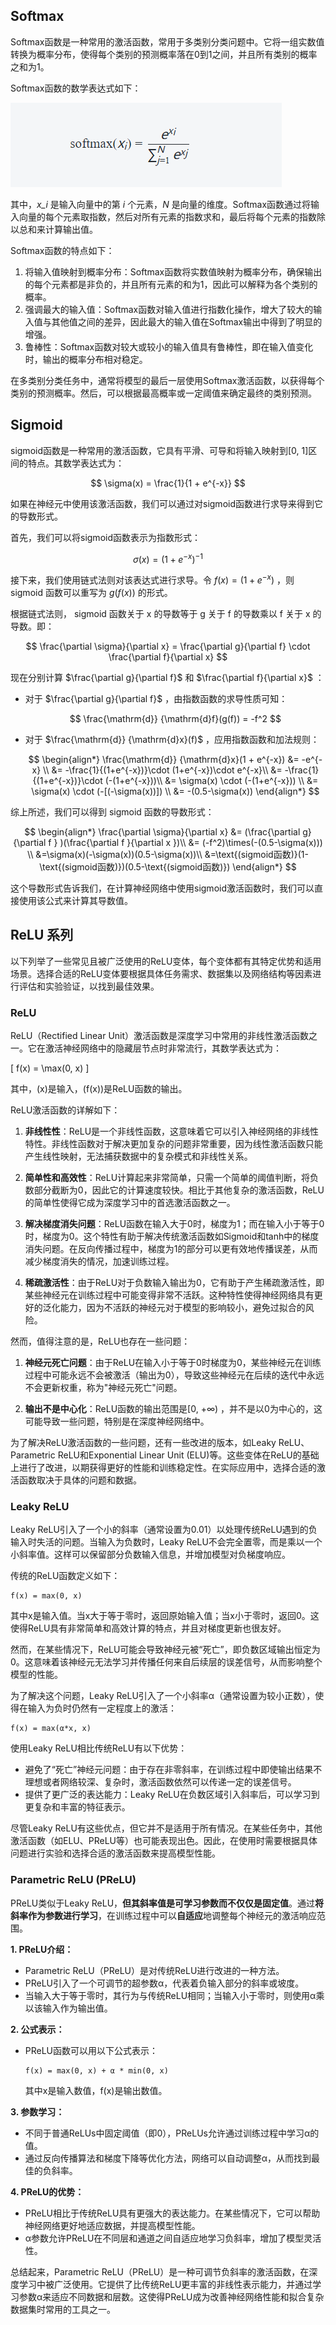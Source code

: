 ## Softmax

Softmax函数是一种常用的激活函数，常用于多类别分类问题中。它将一组实数值转换为概率分布，使得每个类别的预测概率落在0到1之间，并且所有类别的概率之和为1。

Softmax函数的数学表达式如下：

![image-20230627213851549](activation.assets/image-20230627213851549.png)

其中，*x_i* 是输入向量中的第 *i* 个元素，*N* 是向量的维度。Softmax函数通过将输入向量的每个元素取指数，然后对所有元素的指数求和，最后将每个元素的指数除以总和来计算输出值。

Softmax函数的特点如下：

1. 将输入值映射到概率分布：Softmax函数将实数值映射为概率分布，确保输出的每个元素都是非负的，并且所有元素的和为1，因此可以解释为各个类别的概率。
2. 强调最大的输入值：Softmax函数对输入值进行指数化操作，增大了较大的输入值与其他值之间的差异，因此最大的输入值在Softmax输出中得到了明显的增强。
3. 鲁棒性：Softmax函数对较大或较小的输入值具有鲁棒性，即在输入值变化时，输出的概率分布相对稳定。

在多类别分类任务中，通常将模型的最后一层使用Softmax激活函数，以获得每个类别的预测概率。然后，可以根据最高概率或一定阈值来确定最终的类别预测。

## Sigmoid

sigmoid函数是一种常用的激活函数，它具有平滑、可导和将输入映射到[0, 1]区间的特点。其数学表达式为：

$$
\sigma(x) = \frac{1}{1 + e^{-x}}
$$

如果在神经元中使用该激活函数，我们可以通过对sigmoid函数进行求导来得到它的导数形式。

首先，我们可以将sigmoid函数表示为指数形式：

$$
\sigma(x) = (1 + e^{-x})^{-1}
$$

接下来，我们使用链式法则对该表达式进行求导。令 $f(x) = (1 + e^{-x})$ ，则 sigmoid 函数可以重写为 $g(f(x))$ 的形式。

根据链式法则， sigmoid 函数关于 x 的导数等于 g 关于 f 的导数乘以 f 关于 x 的导数。即：

$$
\frac{\partial \sigma}{\partial x} = \frac{\partial g}{\partial f} \cdot \frac{\partial f}{\partial x}
$$

现在分别计算 $\frac{\partial g}{\partial f}$ 和 $\frac{\partial f}{\partial x}$ ：

- 对于 $\frac{\partial g}{\partial f}$ ，由指数函数的求导性质可知：
  
  $$
  \frac{\mathrm{d}} {\mathrm{d}f}(g(f)) = -f^2
  $$


- 对于 $\frac{\mathrm{d}} {\mathrm{d}x}(f)$ ，应用指数函数和加法规则：
  
    $$
    \begin{align*}
    \frac{\mathrm{d}} {\mathrm{d}x}(1 + e^{-x}) &= -e^{-x} \\
    &= -\frac{1}{(1+e^{-x})}\cdot (1+e^{-x})\cdot e^{-x}\\
    &= -\frac{1}{(1+e^{-x})}\cdot (-(1+e^{-x}))\\
    &=  \sigma(x) \cdot (-(1+e^{-x})) \\
    &=  \sigma(x) \cdot (-[(-\sigma(x))]) \\
    &=  -(0.5-\sigma(x))
    \end{align*}
    $$

综上所述，我们可以得到 sigmoid 函数的导数形式：

$$
\begin{align*}
\frac{\partial \sigma}{\partial x} 
&= (\frac{\partial g}{\partial f } )(\frac{\partial f }{\partial x })\\
&= (-f^2)\times(-(0.5-\sigma(x))) \\
&=\sigma(x)(-\sigma(x))(0.5-\sigma(x))\\
&=\text{(sigmoid函数)}(1-\text{(sigmoid函数)})(0.5-\text{(sigmoid函数)})
\end{align*}
$$

这个导数形式告诉我们，在计算神经网络中使用sigmoid激活函数时，我们可以直接使用该公式来计算其导数值。

## ReLU 系列

以下列举了一些常见且被广泛使用的ReLU变体，每个变体都有其特定优势和适用场景。选择合适的ReLU变体要根据具体任务需求、数据集以及网络结构等因素进行评估和实验验证，以找到最佳效果。

### ReLU 

ReLU（Rectified Linear Unit）激活函数是深度学习中常用的非线性激活函数之一。它在激活神经网络中的隐藏层节点时非常流行，其数学表达式为：

\[  f(x) = \max(0, x) \]

其中，\(x\)是输入，\(f(x)\)是ReLU函数的输出。

ReLU激活函数的详解如下：

1. **非线性性**：ReLU是一个非线性函数，这意味着它可以引入神经网络的非线性特性。非线性函数对于解决更加复杂的问题非常重要，因为线性激活函数只能产生线性映射，无法捕获数据中的复杂模式和非线性关系。

2. **简单性和高效性**：ReLU计算起来非常简单，只需一个简单的阈值判断，将负数部分截断为0，因此它的计算速度较快。相比于其他复杂的激活函数，ReLU的简单性使得它成为深度学习中的首选激活函数之一。

3. **解决梯度消失问题**：ReLU函数在输入大于0时，梯度为1；而在输入小于等于0时，梯度为0。这个特性有助于解决传统激活函数如Sigmoid和tanh中的梯度消失问题。在反向传播过程中，梯度为1的部分可以更有效地传播误差，从而减少梯度消失的情况，加速训练过程。

4. **稀疏激活性**：由于ReLU对于负数输入输出为0，它有助于产生稀疏激活性，即某些神经元在训练过程中可能变得非常不活跃。这种特性使得神经网络具有更好的泛化能力，因为不活跃的神经元对于模型的影响较小，避免过拟合的风险。

然而，值得注意的是，ReLU也存在一些问题：

1. **神经元死亡问题**：由于ReLU在输入小于等于0时梯度为0，某些神经元在训练过程中可能永远不会被激活（输出为0），导致这些神经元在后续的迭代中永远不会更新权重，称为"神经元死亡"问题。

2. **输出不是中心化**：ReLU函数的输出范围是\[0, +∞) ，并不是以0为中心的，这可能导致一些问题，特别是在深度神经网络中。

为了解决ReLU激活函数的一些问题，还有一些改进的版本，如Leaky ReLU、Parametric ReLU和Exponential Linear Unit (ELU)等。这些变体在ReLU的基础上进行了改进，以期获得更好的性能和训练稳定性。在实际应用中，选择合适的激活函数取决于具体的问题和数据。

### Leaky ReLU

Leaky ReLU引入了一个小的斜率（通常设置为0.01）以处理传统ReLU遇到的负输入时失活的问题。当输入为负数时，Leaky ReLU不会完全置零，而是乘以一个小斜率值。这样可以保留部分负数输入信息，并增加模型对负梯度响应。

传统的ReLU函数定义如下：
```
f(x) = max(0, x)
```
其中x是输入值。当x大于等于零时，返回原始输入值；当x小于零时，返回0。这使得ReLU具有非常简单和高效计算的特点，并且对梯度更新也很友好。

然而，在某些情况下，ReLU可能会导致神经元被“死亡”，即负数区域输出恒定为0。这意味着该神经元无法学习并传播任何来自后续层的误差信号，从而影响整个模型的性能。

为了解决这个问题，Leaky ReLU引入了一个小斜率α（通常设置为较小正数），使得在输入为负时仍然有一定程度上的激活：
```
f(x) = max(α*x, x)
```

使用Leaky ReLU相比传统ReLU有以下优势：
- 避免了“死亡”神经元问题：由于存在非零斜率，在训练过程中即使输出结果不理想或者网络较深、复杂时，激活函数依然可以传递一定的误差信号。
- 提供了更广泛的表达能力：Leaky ReLU在负数区域引入斜率后，可以学习到更复杂和丰富的特征表示。

尽管Leaky ReLU有这些优点，但它并不是适用于所有情况。在某些任务中，其他激活函数（如ELU、PReLU等）也可能表现出色。因此，在使用时需要根据具体问题进行实验和选择合适的激活函数来提高模型性能。

### Parametric ReLU (PReLU)

PReLU类似于Leaky ReLU，**但其斜率值是可学习参数而不仅仅是固定值**。通过**将斜率作为参数进行学习**，在训练过程中可以**自适应**地调整每个神经元的激活响应范围。

**1. PReLU介绍：**

- Parametric ReLU（PReLU）是对传统ReLU进行改进的一种方法。
- PReLU引入了一个可调节的超参数α，代表着负输入部分的斜率或坡度。
- 当输入大于等于零时，其行为与传统ReLU相同；当输入小于零时，则使用α乘以该输入作为输出值。

**2. 公式表示：**

- PReLU函数可以用以下公式表示：
  ```
  f(x) = max(0, x) + α * min(0, x)
  ```
  其中x是输入数值，f(x)是输出数值。

**3. 参数学习：**

- 不同于普通ReLUs中固定阈值（即0），PReLUs允许通过训练过程中学习α的值。
- 通过反向传播算法和梯度下降等优化方法，网络可以自动调整α，从而找到最佳的负斜率。

**4. PReLU的优势：**

- PReLU相比于传统ReLU具有更强大的表达能力。在某些情况下，它可以帮助神经网络更好地适应数据，并提高模型性能。
- α参数允许PReLU在不同层和通道之间自适应地学习负斜率，增加了模型灵活性。

总结起来，Parametric ReLU（PReLU）是一种可调节负斜率的激活函数，在深度学习中被广泛使用。它提供了比传统ReLU更丰富的非线性表示能力，并通过学习参数α来适应不同数据和层数。这使得PReLU成为改善神经网络性能和拟合复杂数据集时常用的工具之一。